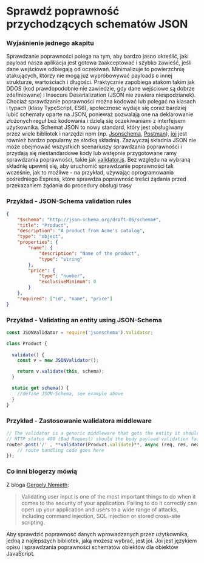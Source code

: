 # Sprawdź poprawność przychodzących schematów JSON

### Wyjaśnienie jednego akapitu

Sprawdzanie poprawności polega na tym, aby bardzo jasno określić, jaki payload nasza aplikacja jest gotowa zaakceptować i szybko zawieść, jeśli dane wejściowe odbiegają od oczekiwań. Minimalizuje to powierzchnię atakujących, którzy nie mogą już wypróbowywać payloads o innej strukturze, wartościach i długości. Praktycznie zapobiega atakom takim jak DDOS (kod prawdopodobnie nie zawiedzie, gdy dane wejściowe są dobrze zdefiniowane) i Insecure Deserialization (JSON nie zawiera niespodzianek). Chociaż sprawdzanie poprawności można kodować lub polegać na klasach i typach (klasy TypeScript, ES6), społeczność wydaje się coraz bardziej lubić schematy oparte na JSON, ponieważ pozwalają one na deklarowanie złożonych reguł bez kodowania i dzielą się oczekiwaniami z interfejsem użytkownika. Schemat JSON to nowy standard, który jest obsługiwany przez wiele bibliotek i narzędzi npm (np. [Jsonschema](https://www.npmjs.com/package/jsonschema), [Postman](http://blog.getpostman.com/2017/07/28/api-testing-tips-from-a-postman-professional/)), [joi](https://www.npmjs.com/package/joi) jest również bardzo popularny ze słodką składnią. Zazwyczaj składnia JSON nie może obejmować wszystkich scenariuszy sprawdzania poprawności i przydają się niestandardowe kody lub wstępnie przygotowane ramy sprawdzania poprawności, takie jak [validator.js](https://github.com/chriso/validator.js/). Bez względu na wybraną składnię upewnij się, aby uruchomić sprawdzanie poprawności tak wcześnie, jak to możliwe - na przykład, używając oprogramowania pośredniego Express, które sprawdza poprawność treści żądania przed przekazaniem żądania do procedury obsługi trasy

### Przykład - JSON-Schema validation rules

```json
{
    "$schema": "http://json-schema.org/draft-06/schema#",
    "title": "Product",
    "description": "A product from Acme's catalog",
    "type": "object",
    "properties": {
        "name": {
            "description": "Name of the product",
            "type": "string"
        },
        "price": {
            "type": "number",
            "exclusiveMinimum": 0
        }
    },
    "required": ["id", "name", "price"]
}
```


### Przykład - Validating an entity using JSON-Schema

```javascript
const JSONValidator = require('jsonschema').Validator;

class Product {
  
  validate() {
    const v = new JSONValidator();

    return v.validate(this, schema);
  }

  static get schema() {
    //define JSON-Schema, see example above
  }
}

```

### Przykład - Zastosowanie walidatora middleware

```javascript
// The validator is a generic middleware that gets the entity it should validate and takes care to return
// HTTP status 400 (Bad Request) should the body payload validation fail
router.post('/' , **validator(Product.validate)**, async (req, res, next) => {
    // route handling code goes here
});

```



### Co inni blogerzy mówią

Z bloga [Gergely Nemeth](https://nemethgergely.com/nodejs-security-overview/):
> Validating user input is one of the most important things to do when it comes to the security of your application. Failing to do it correctly can open up your application and users to a wide range of attacks, including command injection, SQL injection or stored cross-site scripting.<br/>

Aby sprawdzić poprawność danych wprowadzanych przez użytkownika, jedną z najlepszych bibliotek, jaką możesz wybrać, jest joi. Joi jest językiem opisu i sprawdzania poprawności schematów obiektów dla obiektów JavaScript.
